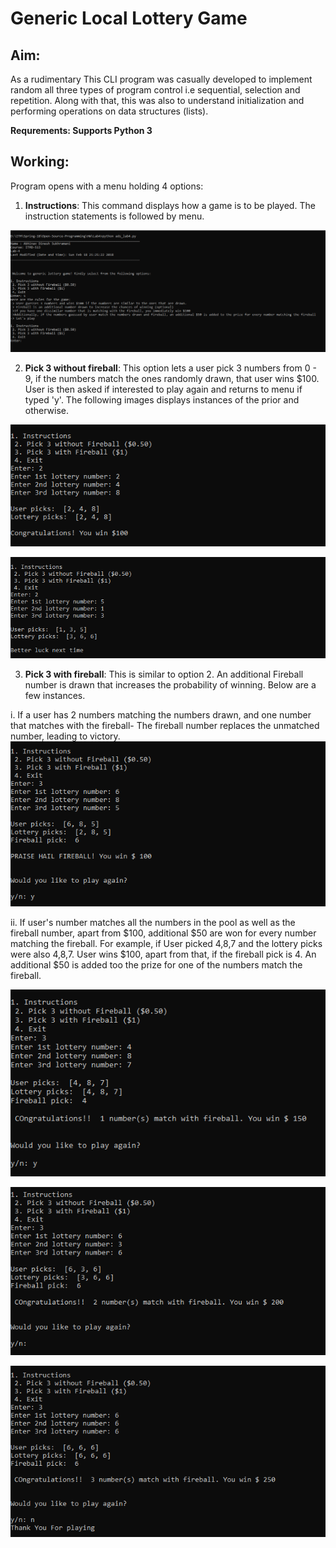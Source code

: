 # Generic Local Lottery Game

## Aim:
As a rudimentary This CLI program was casually developed to implement random all three types of program control i.e sequential, selection and repetition. Along with that, this was also to understand initialization and performing operations on data structures (lists).

**Requrements: Supports Python 3**

## Working:
Program opens with a menu holding 4 options:

1. **Instructions**: This command displays how a game is to be played. The instruction statements is followed by menu.

![Instructions](/OP/0.Instructions.png)

2. **Pick 3 without fireball**: This option lets a user pick 3 numbers from 0 - 9, if the numbers match the ones randomly drawn, that user wins $100. User is then asked if interested to play again and returns to menu if typed 'y'. The following images displays instances of the prior and otherwise.

![Win](/OP/6.Victory_No_FB.png)

![Win](/OP/7.Loss_No_FB.png)

3. **Pick 3 with fireball**: This is similar to option 2. An additional Fireball number is drawn that increases the probability of winning. Below are a few instances.

i. If a user has 2 numbers matching the numbers drawn, and one number that matches with the fireball- The fireball number replaces the unmatched number, leading to victory.
![Fireball Win](/OP/1.Fireball_Victory.png)

ii. If user's number matches all the numbers in the pool as well as the fireball number, apart from $100, additional $50 are won for every number matching the fireball. For example, if User picked 4,8,7 and the lottery picks were also 4,8,7. User wins $100, apart from that, if the fireball pick is 4. An additional $50 is added too the prize for one of the numbers match the fireball.

![Bonus 1](/OP/2.Bonus_FB_Win.png)

![Bonus 2](/OP/3.Bonus_FB_Win2.png)

![Bonus 3](/OP/4.Bonus_FB_Win3.png)
